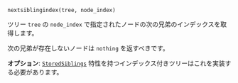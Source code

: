 ```
nextsiblingindex(tree, node_index)
```

ツリー `tree` の `node_index` で指定されたノードの次の兄弟のインデックスを取得します。

次の兄弟が存在しないノードは `nothing` を返すべきです。

**オプション**: [`StoredSiblings`](@ref) 特性を持つインデックス付きツリーはこれを実装する必要があります。
